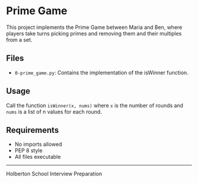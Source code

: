 # Prime Game

This project implements the Prime Game between Maria and Ben, where players take turns picking primes and removing them and their multiples from a set.

## Files
- `0-prime_game.py`: Contains the implementation of the isWinner function.

## Usage
Call the function `isWinner(x, nums)` where `x` is the number of rounds and `nums` is a list of n values for each round.

## Requirements
- No imports allowed
- PEP 8 style
- All files executable

---
Holberton School Interview Preparation
